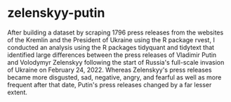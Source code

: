 # zelenskyy-putin
After building a dataset by scraping 1796 press releases from the websites of the Kremlin and the President of Ukraine using the R package rvest, I conducted an analysis using the R packages tidyquant and tidytext that identified large differences between the press releases of Vladimir Putin and Volodymyr Zelenskyy following the start of Russia's full-scale invasion of Ukraine on February 24, 2022. Whereas Zelenskyy's press releases became more disgusted, sad, negative, angry, and fearful as well as more frequent after that date, Putin's press releases changed by a far lesser extent.

